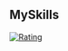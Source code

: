 ## MySkills
[![Rating](https://badgen.org/img/atcoder/itc_suzuki/rating/algorithm?style=for-the-badge)](https://atcoder.jp/users/itc_suzuki?contestType=algo)
